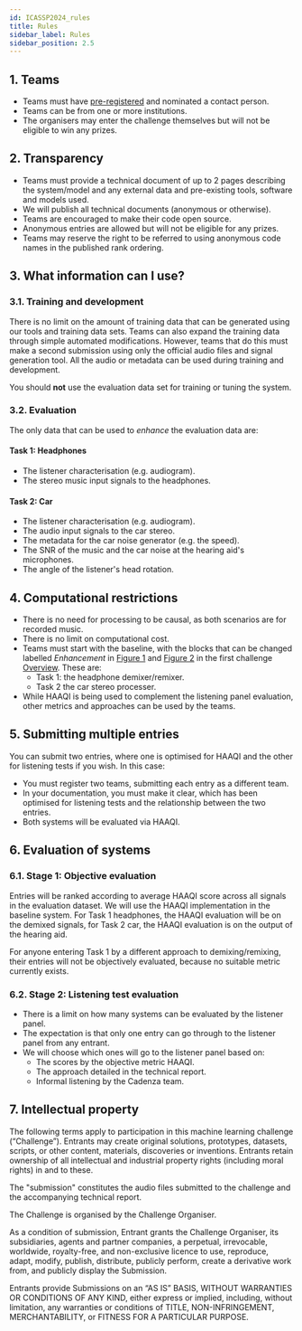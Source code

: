 ```yaml
---
id: ICASSP2024_rules
title: Rules
sidebar_label: Rules
sidebar_position: 2.5
---
```



## 1. Teams

- Teams must have [pre-registered](cc1_registration.mdx) and nominated a contact person.
- Teams can be from one or more institutions.
- The organisers may enter the challenge themselves but will not be eligible to win any prizes.

## 2. Transparency

- Teams must provide a technical document of up to 2 pages describing the system/model and any external data and pre-existing tools, software and models used.
- We will publish all technical documents (anonymous or otherwise).
- Teams are encouraged to make their code open source.
- Anonymous entries are allowed but will not be eligible for any prizes.
- Teams may reserve the right to be referred to using anonymous code names in the published rank ordering.

## 3. What information can I use?

### 3.1. Training and development

There is no limit on the amount of training data that can be generated using our tools and training data sets. Teams can also expand the training data through simple automated modifications. However, teams that do this must make a second submission using only the official audio files and signal generation tool. All the audio or metadata can be used during training and development.

You should **not** use the evaluation data set for training or tuning the system.

### 3.2. Evaluation

The only data that can be used to *enhance* the evaluation data are:

#### Task 1: Headphones

- The listener characterisation (e.g. audiogram).
- The stereo music input signals to the headphones.

#### Task 2: Car

- The listener characterisation (e.g. audiogram).
- The audio input signals to the car stereo.
- The metadata for the car noise generator (e.g. the speed).
- The SNR of the music and the car noise at the hearing aid's microphones.
- The angle of the listener's head rotation.

## 4. Computational restrictions

- There is no need for processing to be causal, as both scenarios are for recorded music.
- There is no limit on computational cost.
- Teams must start with the baseline, with the blocks that can be changed labelled *Enhancement* in [Figure 1](../cc1_intro#track-1-headphones) and [Figure 2](../cc1_intro#track-2-car) in the first challenge [Overview](/docs/cadenza1/cc1_intro#overview). These are:
	- Task 1: the headphone demixer/remixer. 
	- Task 2 the car stereo processer.
- While HAAQI is being used to complement the listening panel evaluation, other metrics and approaches can be used by the teams.

## 5. Submitting multiple entries

You can submit two entries, where one is optimised for HAAQI and the other for listening tests if you wish. In this case:

- You must register two teams, submitting each entry as a different team.
- In your documentation, you must make it clear, which has been optimised for listening tests and the relationship between the two entries.
- Both systems will be evaluated via HAAQI.

## 6. Evaluation of systems

### 6.1. Stage 1: Objective evaluation

Entries will be ranked according to average HAAQI score across all signals in the evaluation dataset. We will use the HAAQI implementation in the baseline system. For Task 1 headphones, the HAAQI evaluation will be on the demixed signals, for Task 2 car, the HAAQI evaluation is on the output of the hearing aid.

For anyone entering Task 1 by a different approach to demixing/remixing, their entries will not be objectively evaluated, because no suitable metric currently exists.

### 6.2. Stage 2: Listening test evaluation

- There is a limit on how many systems can be evaluated by the listener panel.
- The expectation is that only one entry can go through to the listener panel from any entrant.
- We will choose which ones will go to the listener panel based on:
   - The scores by the objective metric HAAQI.
   - The approach detailed in the technical report.
   - Informal listening by the Cadenza team.

## 7. Intellectual property

The following terms apply to participation in this machine learning challenge (“Challenge”). Entrants may create original solutions, prototypes, datasets, scripts, or other content, materials, discoveries or inventions. Entrants retain ownership of all intellectual and industrial property rights (including moral rights) in and to these.

The "submission" constitutes the audio files submitted to the challenge and the accompanying technical report.

The Challenge is organised by the Challenge Organiser.

As a condition of submission, Entrant grants the Challenge Organiser, its subsidiaries, agents and partner companies, a perpetual, irrevocable, worldwide, royalty-free, and non-exclusive licence to use, reproduce, adapt, modify, publish, distribute, publicly perform, create a derivative work from, and publicly display the Submission.

Entrants provide Submissions on an “AS IS” BASIS, WITHOUT WARRANTIES OR CONDITIONS OF ANY KIND, either express or implied, including, without limitation, any warranties or conditions of TITLE, NON-INFRINGEMENT, MERCHANTABILITY, or FITNESS FOR A PARTICULAR PURPOSE.
